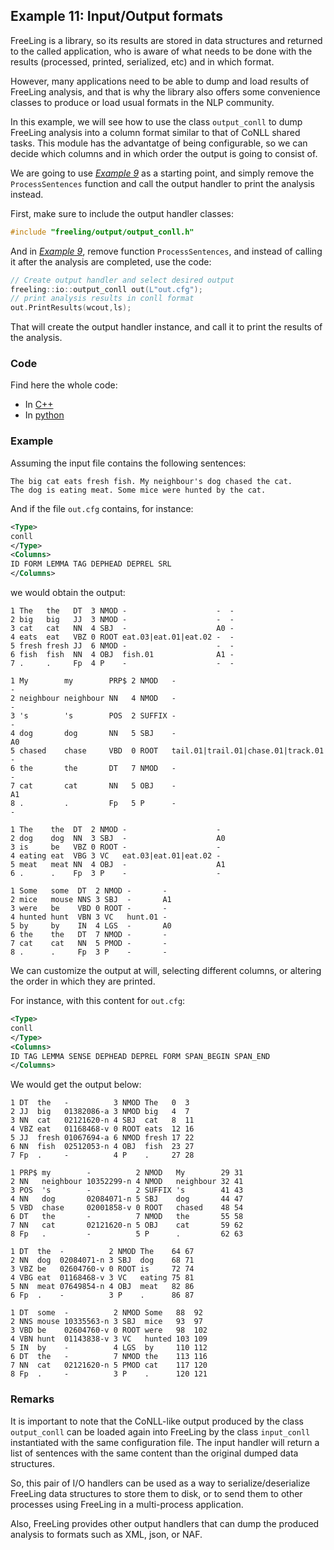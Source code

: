 
## Example 11: Input/Output formats

FreeLing is a library, so its results are stored in data structures and returned to the called application, who is aware of what needs to be done with the results (processed, printed, serialized, etc) and in which format.

However, many applications need to be able to dump and load results of FreeLing analysis, and that is why the library also offers some convenience classes to produce or load usual formats in the NLP community.

In this example, we will see how to use the class `output_conll` to dump FreeLing analysis into a column format similar to that of CoNLL shared tasks.
This module has the advantatge of being configurable, so we can decide which columns and in which order the output is going to consist of.

We are going to use [*Example 9*](example09.md) as a starting point, and simply remove the `ProcessSentences` function and call the output handler to print the analysis instead. 

First, make sure to include the output handler classes:
```C++
#include "freeling/output/output_conll.h"
```

And in [*Example 9*](example09.md), remove function `ProcessSentences`, and instead of calling it after the analysis are completed, use the code:
```C++
// Create output handler and select desired output
freeling::io::output_conll out(L"out.cfg");
// print analysis results in conll format
out.PrintResults(wcout,ls);
```

That will create the output handler instance, and call it to print the results of the analysis.


### Code

Find here the whole code:

* In [C++](code/example11.cc.md)
* In [python](code/example11.py.md)


### Example

Assuming the input file contains the following sentences:

    The big cat eats fresh fish. My neighbour's dog chased the cat.
    The dog is eating meat. Some mice were hunted by the cat.

And if the file `out.cfg` contains, for instance:
```XML
<Type>
conll
</Type>
<Columns>
ID FORM LEMMA TAG DEPHEAD DEPREL SRL
</Columns>
```

we would obtain the output:
```
1 The   the   DT  3 NMOD -                    -  -
2 big   big   JJ  3 NMOD -                    -  -
3 cat   cat   NN  4 SBJ  -                    A0 -
4 eats  eat   VBZ 0 ROOT eat.03|eat.01|eat.02 -  -
5 fresh fresh JJ  6 NMOD -                    -  -
6 fish  fish  NN  4 OBJ  fish.01              A1 -
7 .     .     Fp  4 P    -                    -  -

1 My        my        PRP$ 2 NMOD   -                                  -
2 neighbour neighbour NN   4 NMOD   -                                  -
3 's        's        POS  2 SUFFIX -                                  -
4 dog       dog       NN   5 SBJ    -                                  A0
5 chased    chase     VBD  0 ROOT   tail.01|trail.01|chase.01|track.01 -
6 the       the       DT   7 NMOD   -                                  -
7 cat       cat       NN   5 OBJ    -                                  A1
8 .         .         Fp   5 P      -                                  -

1 The    the  DT  2 NMOD -                    -
2 dog    dog  NN  3 SBJ  -                    A0
3 is     be   VBZ 0 ROOT -                    -
4 eating eat  VBG 3 VC   eat.03|eat.01|eat.02 -
5 meat   meat NN  4 OBJ  -                    A1
6 .      .    Fp  3 P    -                    -

1 Some   some  DT  2 NMOD -       -
2 mice   mouse NNS 3 SBJ  -       A1
3 were   be    VBD 0 ROOT -       -
4 hunted hunt  VBN 3 VC   hunt.01 -
5 by     by    IN  4 LGS  -       A0
6 the    the   DT  7 NMOD -       -
7 cat    cat   NN  5 PMOD -       -
8 .      .     Fp  3 P    -       -

```

We can customize the output at will, selecting different columns, or altering the order in which they are printed.

For instance, with this content for `out.cfg`:
```XML
<Type>
conll
</Type>
<Columns>
ID TAG LEMMA SENSE DEPHEAD DEPREL FORM SPAN_BEGIN SPAN_END
</Columns>
```

We would get the output below:
```
1 DT  the   -          3 NMOD The   0  3
2 JJ  big   01382086-a 3 NMOD big   4  7
3 NN  cat   02121620-n 4 SBJ  cat   8  11
4 VBZ eat   01168468-v 0 ROOT eats  12 16
5 JJ  fresh 01067694-a 6 NMOD fresh 17 22
6 NN  fish  02512053-n 4 OBJ  fish  23 27
7 Fp  .     -          4 P    .     27 28

1 PRP$ my        -          2 NMOD   My        29 31
2 NN   neighbour 10352299-n 4 NMOD   neighbour 32 41
3 POS  's        -          2 SUFFIX 's        41 43
4 NN   dog       02084071-n 5 SBJ    dog       44 47
5 VBD  chase     02001858-v 0 ROOT   chased    48 54
6 DT   the       -          7 NMOD   the       55 58
7 NN   cat       02121620-n 5 OBJ    cat       59 62
8 Fp   .         -          5 P      .         62 63

1 DT  the  -          2 NMOD The    64 67
2 NN  dog  02084071-n 3 SBJ  dog    68 71
3 VBZ be   02604760-v 0 ROOT is     72 74
4 VBG eat  01168468-v 3 VC   eating 75 81
5 NN  meat 07649854-n 4 OBJ  meat   82 86
6 Fp  .    -          3 P    .      86 87

1 DT  some  -          2 NMOD Some   88  92
2 NNS mouse 10335563-n 3 SBJ  mice   93  97
3 VBD be    02604760-v 0 ROOT were   98  102
4 VBN hunt  01143838-v 3 VC   hunted 103 109
5 IN  by    -          4 LGS  by     110 112
6 DT  the   -          7 NMOD the    113 116
7 NN  cat   02121620-n 5 PMOD cat    117 120
8 Fp  .     -          3 P    .      120 121

```

### Remarks

It is important to note that the CoNLL-like output produced by the class `output_conll` can be loaded again into FreeLing by the class `input_conll` instantiated with the same configuration file. The input handler will return a list of sentences with the same content than the original dumped data structures. 

So, this pair of I/O handlers can be used as a way to serialize/deserialize FreeLing data structures to store them to disk, or to send them to other processes using FreeLing in a multi-process application. 

Also, FreeLing provides other output handlers that can dump the produced analysis to formats such as XML, json, or NAF.
